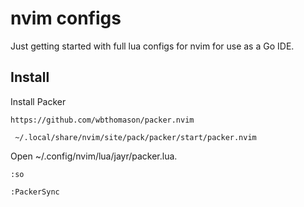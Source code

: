 # nvim configs

Just getting started with full lua configs for nvim for use as a Go IDE.

## Install

Install Packer

`https://github.com/wbthomason/packer.nvim`

```git clone --depth 1 https://github.com/wbthomason/packer.nvim\
 ~/.local/share/nvim/site/pack/packer/start/packer.nvim
```

Open ~/.config/nvim/lua/jayr/packer.lua.

`:so`

`:PackerSync`
